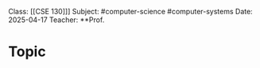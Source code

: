 Class: [[CSE 130]]]
Subject: #computer-science #computer-systems
Date: 2025-04-17
Teacher: **Prof. 

# Topic

